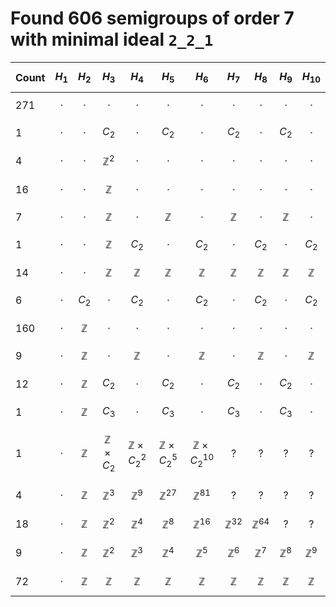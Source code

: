 # Found 606 semigroups of order 7 with minimal ideal `2_2_1`


Count | $$H_{1}$$ | $$H_{2}$$ | $$H_{3}$$ | $$H_{4}$$ | $$H_{5}$$ | $$H_{6}$$ | $$H_{7}$$ | $$H_{8}$$ | $$H_{9}$$ | $$H_{10}$$
-- | -- | -- | -- | -- | -- | -- | -- | -- | -- | --
271 | $$\cdot$$ | $$\cdot$$ | $$\cdot$$ | $$\cdot$$ | $$\cdot$$ | $$\cdot$$ | $$\cdot$$ | $$\cdot$$ | $$\cdot$$ | $$\cdot$$
1 | $$\cdot$$ | $$\cdot$$ | $$C_{2}$$ | $$\cdot$$ | $$C_{2}$$ | $$\cdot$$ | $$C_{2}$$ | $$\cdot$$ | $$C_{2}$$ | $$\cdot$$
4 | $$\cdot$$ | $$\cdot$$ | $$\mathbb{Z}^{2}$$ | $$\cdot$$ | $$\cdot$$ | $$\cdot$$ | $$\cdot$$ | $$\cdot$$ | $$\cdot$$ | $$\cdot$$
16 | $$\cdot$$ | $$\cdot$$ | $$\mathbb{Z}$$ | $$\cdot$$ | $$\cdot$$ | $$\cdot$$ | $$\cdot$$ | $$\cdot$$ | $$\cdot$$ | $$\cdot$$
7 | $$\cdot$$ | $$\cdot$$ | $$\mathbb{Z}$$ | $$\cdot$$ | $$\mathbb{Z}$$ | $$\cdot$$ | $$\mathbb{Z}$$ | $$\cdot$$ | $$\mathbb{Z}$$ | $$\cdot$$
1 | $$\cdot$$ | $$\cdot$$ | $$\mathbb{Z}$$ | $$C_{2}$$ | $$\cdot$$ | $$C_{2}$$ | $$\cdot$$ | $$C_{2}$$ | $$\cdot$$ | $$C_{2}$$
14 | $$\cdot$$ | $$\cdot$$ | $$\mathbb{Z}$$ | $$\mathbb{Z}$$ | $$\mathbb{Z}$$ | $$\mathbb{Z}$$ | $$\mathbb{Z}$$ | $$\mathbb{Z}$$ | $$\mathbb{Z}$$ | $$\mathbb{Z}$$
6 | $$\cdot$$ | $$C_{2}$$ | $$\cdot$$ | $$C_{2}$$ | $$\cdot$$ | $$C_{2}$$ | $$\cdot$$ | $$C_{2}$$ | $$\cdot$$ | $$C_{2}$$
160 | $$\cdot$$ | $$\mathbb{Z}$$ | $$\cdot$$ | $$\cdot$$ | $$\cdot$$ | $$\cdot$$ | $$\cdot$$ | $$\cdot$$ | $$\cdot$$ | $$\cdot$$
9 | $$\cdot$$ | $$\mathbb{Z}$$ | $$\cdot$$ | $$\mathbb{Z}$$ | $$\cdot$$ | $$\mathbb{Z}$$ | $$\cdot$$ | $$\mathbb{Z}$$ | $$\cdot$$ | $$\mathbb{Z}$$
12 | $$\cdot$$ | $$\mathbb{Z}$$ | $$C_{2}$$ | $$\cdot$$ | $$C_{2}$$ | $$\cdot$$ | $$C_{2}$$ | $$\cdot$$ | $$C_{2}$$ | $$\cdot$$
1 | $$\cdot$$ | $$\mathbb{Z}$$ | $$C_{3}$$ | $$\cdot$$ | $$C_{3}$$ | $$\cdot$$ | $$C_{3}$$ | $$\cdot$$ | $$C_{3}$$ | $$\cdot$$
1 | $$\cdot$$ | $$\mathbb{Z}$$ | $$\mathbb{Z} \times C_{2}$$ | $$\mathbb{Z} \times C_{2}^{2}$$ | $$\mathbb{Z} \times C_{2}^{5}$$ | $$\mathbb{Z} \times C_{2}^{10}$$ | $$?$$ | $$?$$ | $$?$$ | $$?$$
4 | $$\cdot$$ | $$\mathbb{Z}$$ | $$\mathbb{Z}^{3}$$ | $$\mathbb{Z}^{9}$$ | $$\mathbb{Z}^{27}$$ | $$\mathbb{Z}^{81}$$ | $$?$$ | $$?$$ | $$?$$ | $$?$$
18 | $$\cdot$$ | $$\mathbb{Z}$$ | $$\mathbb{Z}^{2}$$ | $$\mathbb{Z}^{4}$$ | $$\mathbb{Z}^{8}$$ | $$\mathbb{Z}^{16}$$ | $$\mathbb{Z}^{32}$$ | $$\mathbb{Z}^{64}$$ | $$?$$ | $$?$$
9 | $$\cdot$$ | $$\mathbb{Z}$$ | $$\mathbb{Z}^{2}$$ | $$\mathbb{Z}^{3}$$ | $$\mathbb{Z}^{4}$$ | $$\mathbb{Z}^{5}$$ | $$\mathbb{Z}^{6}$$ | $$\mathbb{Z}^{7}$$ | $$\mathbb{Z}^{8}$$ | $$\mathbb{Z}^{9}$$
72 | $$\cdot$$ | $$\mathbb{Z}$$ | $$\mathbb{Z}$$ | $$\mathbb{Z}$$ | $$\mathbb{Z}$$ | $$\mathbb{Z}$$ | $$\mathbb{Z}$$ | $$\mathbb{Z}$$ | $$\mathbb{Z}$$ | $$\mathbb{Z}$$

